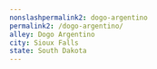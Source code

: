 ```yaml
---
﻿nonslashpermalink2: dogo-argentino
permalink2: /dogo-argentino/
alley: Dogo Argentino
city: Sioux Falls
state: South Dakota
---
```

